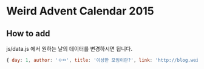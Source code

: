 # Weird Advent Calendar 2015
## How to add
js/data.js 에서 원하는 날의 데이터를 변경하시면 됩니다.
```javascript
{ day: 1, author: 'ㅇㅁ', title: '이상한 모임이란?', link: 'http://blog.weirdx.io' },
```